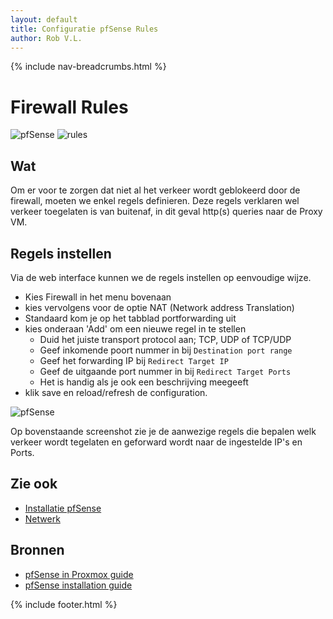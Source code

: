 ```yaml
---
layout: default
title: Configuratie pfSense Rules
author: Rob V.L.
---
```


{% include nav-breadcrumbs.html %}

# Firewall Rules
![pfSense](/{{site.RepoName}}/media/logo/pfSense.png)
![rules](/{{site.RepoName}}/media/logo/rules.png)

## Wat
Om er voor te zorgen dat niet al het verkeer wordt geblokeerd door de firewall, moeten we enkel regels definieren. Deze regels verklaren wel verkeer toegelaten is van buitenaf, in dit geval http(s) queries naar de Proxy VM.

## Regels instellen 
Via de web interface kunnen we de regels instellen op eenvoudige wijze.
* Kies Firewall in het menu bovenaan
* kies vervolgens voor de optie NAT (Network address Translation)
* Standaard kom je op het tabblad portforwarding uit
* kies onderaan 'Add' om een nieuwe regel in te stellen
    * Duid het juiste transport protocol aan; TCP, UDP of TCP/UDP
    * Geef inkomende poort nummer in bij ```Destination port range```
    * Geef het forwarding IP bij ```Redirect Target IP```
    * Geef de uitgaande port nummer in bij ```Redirect Target Ports``` 
    * Het is handig als je ook een beschrijving meegeeft
* klik save en reload/refresh de configuration.

![pfSense](/{{site.RepoName}}/media/pfSense/rules.png)

Op bovenstaande screenshot zie je de aanwezige regels die bepalen welk verkeer wordt tegelaten en geforward wordt naar de ingestelde IP's en Ports.


## Zie ook
* [Installatie pfSense](/{{site.RepoName}}/CCS/pfSense/)
* [Netwerk](/{{site.RepoName}}/CCS/Netwerk/)

## Bronnen 
* [pfSense in Proxmox guide ](https://docs.netgate.com/pfsense/en/latest/virtualization/virtualizing-pfsense-with-proxmox.html)
* [pfSense installation guide ](https://docs.netgate.com/pfsense/en/latest/install/installing-pfsense.html)


{% include footer.html %}
